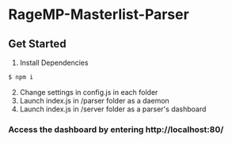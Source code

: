# RageMP-Masterlist-Parser

## Get Started


1. Install Dependencies 
```sh
$ npm i
```

2. Change settings in config.js in each folder
3. Launch index.js in /parser folder as a daemon
4. Launch index.js in /server folder as a parser's dashboard
### Access the dashboard by entering http://localhost:80/
